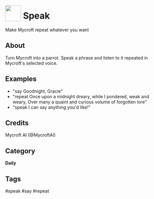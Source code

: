 # <img src='https://rawgithub.com/FortAwesome/Font-Awesome/master/advanced-options/raw-svg/solid/bullhorn.svg' card_color='#22a7f0' width='50' height='50' style='vertical-align:bottom'/> Speak
Make Mycroft repeat whatever you want

## About 
Turn Mycroft into a parrot.  Speak a phrase and listen to it repeated in Mycroft's selected voice. 

## Examples 
* "say Goodnight, Gracie"
* "repeat Once upon a midnight dreary, while I pondered, weak and weary, Over many a quaint and curious volume of forgotten lore"
* "speak I can say anything you'd like!"

## Credits 
Mycroft AI (@MycroftAI)

## Category
**Daily**

## Tags
#speak
#say
#repeat
